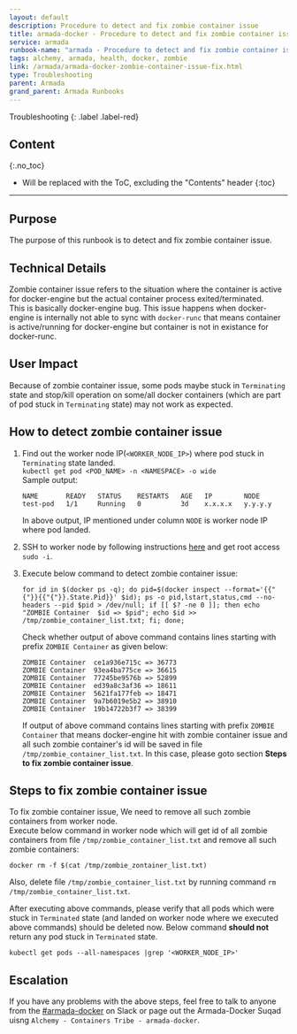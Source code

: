 ```yaml
---
layout: default
description: Procedure to detect and fix zombie container issue
title: armada-docker - Procedure to detect and fix zombie container issue
service: armada
runbook-name: "armada - Procedure to detect and fix zombie container issue"
tags: alchemy, armada, health, docker, zombie
link: /armada/armada-docker-zombie-container-issue-fix.html
type: Troubleshooting
parent: Armada
grand_parent: Armada Runbooks
---
```


Troubleshooting
{: .label .label-red}

## Content
{:.no_toc}

* Will be replaced with the ToC, excluding the "Contents" header
{:toc}

---

## Purpose

The purpose of this runbook is to detect and fix zombie container issue.

## Technical Details

Zombie container issue refers to the situation where the container is active for docker-engine but the actual container process exited/terminated.<br>
This is basically docker-engine bug. This issue happens when docker-engine is internally not able to sync with `docker-runc` that means container is active/running for docker-engine but container is not in existance for docker-runc.

## User Impact

Because of zombie container issue, some pods maybe stuck in `Terminating` state and stop/kill operation
on some/all docker containers (which are part of pod stuck in `Terminating` state) may not work as expected.

## How to detect zombie container issue

1. Find out the worker node IP(`<WORKER_NODE_IP>`) where pod stuck in `Terminating` state landed.<br>
   `kubectl get pod <POD_NAME> -n <NAMESPACE> -o wide`<br>
   Sample output:

   ```
   NAME       READY   STATUS    RESTARTS   AGE   IP        NODE
   test-pod   1/1     Running   0          3d    x.x.x.x   y.y.y.y    
   ```

   In above output, IP mentioned under column `NODE` is worker node IP where pod landed.

1. SSH to worker node by following instructions
   [here](./armada-cruiser-worker-access.html) and get root access `sudo -i`.<br>

1. Execute below command to detect zombie container issue:

   ~~~~~
   for id in $(docker ps -q); do pid=$(docker inspect --format='{{"{"}}{{"{"}}.State.Pid}}' $id); ps -o pid,lstart,status,cmd --no-headers --pid $pid > /dev/null; if [[ $? -ne 0 ]]; then echo "ZOMBIE Container  $id => $pid"; echo $id >> /tmp/zombie_container_list.txt; fi; done;
   ~~~~~

   Check whether output of above command contains lines starting with prefix `ZOMBIE Container` as given below:

   ~~~~~
   ZOMBIE Container  ce1a936e715c => 36773
   ZOMBIE Container  93ea4ba775ce => 36615
   ZOMBIE Container  77245be9576b => 52899
   ZOMBIE Container  ed39a8c3af36 => 18611
   ZOMBIE Container  5621fa177feb => 18471
   ZOMBIE Container  9a7b6019e5b2 => 38910
   ZOMBIE Container  19b14722b3f7 => 38399
   ~~~~~

   If output of above command contains lines starting with prefix `ZOMBIE Container` that means docker-engine
   hit with zombie container issue and all such zombie container's id will be saved in file `/tmp/zombie_container_list.txt`. In this case, please goto section **Steps to fix zombie container issue**.

## Steps to fix zombie container issue

To fix zombie container issue, We need to remove all such zombie containers from worker node.<br>
Execute below command in worker node which will get id of all zombie containers from file `/tmp/zombie_container_list.txt` and remove all such zombie containers:

~~~~~
docker rm -f $(cat /tmp/zombie_zontainer_list.txt)
~~~~~

Also, delete file `/tmp/zombie_container_list.txt` by running command `rm /tmp/zombie_container_list.txt`.

After executing above commands, please verify that all pods which were stuck in `Terminated` state (and landed on
worker node where we executed above commands) should be deleted now. Below command **should not** return any pod stuck
in `Terminated` state.

~~~~~
kubectl get pods --all-namespaces |grep '<WORKER_NODE_IP>'
~~~~~

## Escalation

If you have any problems with the above steps, feel free to talk to anyone from the [#armada-docker](https://ibm-argonauts.slack.com/archives/C54G8FPEK) on Slack or page out the Armada-Docker Suqad uisng `Alchemy - Containers Tribe - armada-docker`.

